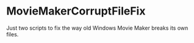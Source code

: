 # MovieMakerCorruptFileFix
Just two scripts to fix the way old Windows Movie Maker breaks its own files.
